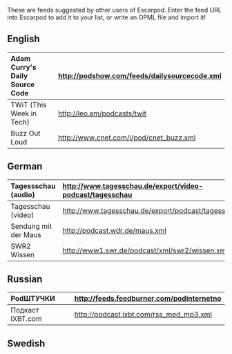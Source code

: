 These are feeds suggested by other users of Escarpod. Enter the feed URL into Escarpod to add it to your list, or write an OPML file and import it!

## English ##

|Adam Curry's Daily Source Code|http://podshow.com/feeds/dailysourcecode.xml|
|:-----------------------------|:-------------------------------------------|
|TWiT (This Week in Tech)      |http://leo.am/podcasts/twit                 |
|Buzz Out Loud                 |http://www.cnet.com/i/pod/cnet_buzz.xml     |

## German ##

|Tagessschau (audio) | http://www.tagesschau.de/export/video-podcast/tagesschau|
|:-------------------|:--------------------------------------------------------|
|Tagesschau (video)  |http://www.tagesschau.de/export/podcast/tagesschau       |
|Sendung mit der Maus|http://podcast.wdr.de/maus.xml                           |
|SWR2 Wissen         | http://www1.swr.de/podcast/xml/swr2/wissen.xml          |

## Russian ##

|PodШТУЧКИ |http://feeds.feedburner.com/podinternetno |
|:---------|:-----------------------------------------|
|Подкаст IXBT.com|http://podcast.ixbt.com/rss_med_mp3.xml   |

## Swedish ##